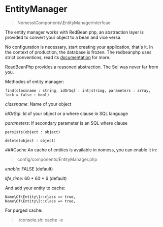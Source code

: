 # EntityManager

> Nomess\Components\EntityManagerInterfcae


The entity manager works with RedBean php, an abstraction layer is provided 
to convert your object to a bean and vice versa.

No configuration is necessary, start creating your application, that's it.
In the context of production, the database is frozen.
The redbeanphp uses strict conventions, read its [documentation](https://www.redbeanphp.com/index.php) for more.

ReadBeanPhp provides a reasoned abstraction. The Sql was never far from you.

Methodes of entity manager:

`find(classname : string, idOrSql : int|string, parameters : array, lock = false : bool)`

*classname*: Name of your object

*idOrSql*: Id of your object or a where clause in SQL language

*parameters*: If secondary parameter is an SQL where clause

`persists(object : object)`

`delete(object : object)`


###Cache
An cache of entities is available in nomess, you can enable it in:

> config/components/EntityManager.php

*enable*: FALSE (default)

*life_time*: 60 * 60 * 6 (default)

And add your entity to cache:

`Name\Of\Entity\1::class => true,`<br>
`Name\Of\Entity\2::class => true,`

For purged cache:

> ./console.sh: cache -e
